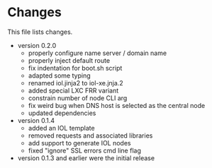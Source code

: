 # Changes

This file lists changes.

- version 0.2.0
  - properly configure name server / domain name
  - properly inject default route
  - fix indentation for boot.sh script
  - adapted some typing
  - renamed iol.jinja2 to iol-xe.jnja.2
  - added special LXC FRR variant
  - constrain number of node CLI arg
  - fix weird bug when DNS host is selected as the central node
  - updated dependencies
- version 0.1.4
  - added an IOL template
  - removed requests and associated libraries
  - add support to generate IOL nodes
  - fixed "ignore" SSL errors cmd line flag
- version 0.1.3 and earlier were the initial release
